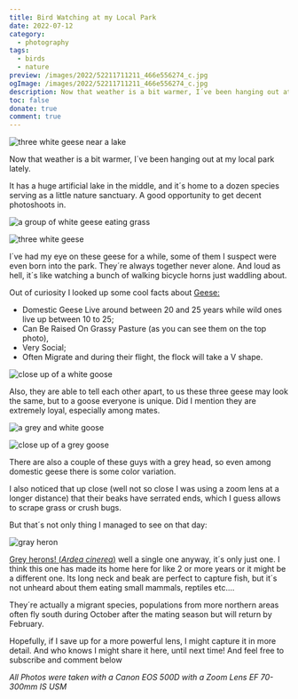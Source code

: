 ```yaml
---
title: Bird Watching at my Local Park
date: 2022-07-12
category:
  - photography
tags:
  - birds
  - nature
preview: /images/2022/52211711211_466e556274_c.jpg
ogImage: /images/2022/52211711211_466e556274_c.jpg
description: Now that weather is a bit warmer, I´ve been hanging out at my local park lately to watch some birds. Mostly Geese, but we got some other cool critters as well.
toc: false
donate: true
comment: true
---
```

![three white geese near a lake](/images/2022/white-geese.jpg)

Now that weather is a bit warmer, I´ve been hanging out at my local park lately.

It has a huge artificial lake in the middle, and it´s home to a dozen species serving as a little nature sanctuary. A good opportunity to get decent photoshoots in.

![a group of white geese eating grass](/images/2022/52211730688_944607b246_c.jpg)

![three white geese](/images/2022/52211711211_466e556274_c.jpg)

I´ve had my eye on these geese for a while, some of them I suspect were even born into the park. They´re always together never alone. And loud as hell, it´s like watching a bunch of walking bicycle horns just waddling about.

Out of curiosity I looked up some cool facts about [Geese:](https://www.inaturalist.org/taxa/120479-Anser-anser-domesticus)

- Domestic Geese Live around between 20 and 25 years while wild ones live up between 10 to 25;
- Can Be Raised On Grassy Pasture (as you can see them on the top photo),
- Very Social;
- Often Migrate and during their flight, the flock will take a V shape.

![close up of a white goose](/images/2022/52212200200_a1c354a032_c.jpg)

Also, they are able to tell each other apart, to us these three geese may look the same, but to a goose everyone is unique. Did I mention they are extremely loyal, especially among mates.

![a grey and white goose](/images/2022/52211714666_fcab5987ac_c.jpg)

![close up of a grey goose](/images/2022/52211734258_78a9765b14_c.jpg)

There are also a couple of these guys with a grey head, so even among domestic geese there is some color variation.

I also noticed that up close (well not so close I was using a zoom lens at a longer distance) that their beaks have serrated ends, which I guess allows to scrape grass or crush bugs.

But that´s not only thing I managed to see on that day:

![gray heron](/images/2022/52211715476_177ae6fb4f_c.jpg)

[Grey herons! (*Ardea cinerea*)](https://www.inaturalist.org/taxa/4954-Ardea-cinerea) well a single one anyway, it´s only just one. I think this one has made its home here for like 2 or more years or it might be a different one. Its long neck and beak are perfect to capture fish, but it´s not unheard about them eating small mammals, reptiles etc....

They´re actually a migrant species, populations from more northern areas often fly south during October after the mating season but will return by February.

Hopefully, if I save up for a more powerful lens, I might capture it in more detail. And who knows I might share it here, until next time! And feel free to subscribe and comment below

*All Photos were taken with a Canon EOS 500D with a Zoom Lens EF 70-300mm IS USM*

